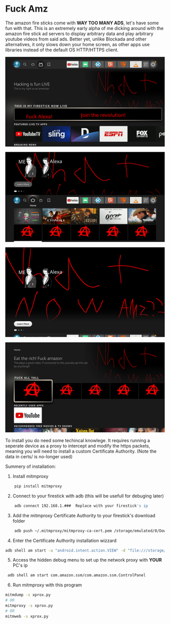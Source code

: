 # Fuck Amz

The amazon fire sticks come with **WAY TOO MANY ADS**, let's have some fun with that. This is an extremely early alpha of me dicking around with the amazon fire stick ad servers to display arbitrary data and play arbitrary youtube videos from said ads.
Better yet, unlike Blockada and other alternatives, it only slows down your home screen, as other apps use libraries instead of the default OS HTTP/HTTPS client.  

![Banner ad](https://raw.githubusercontent.com/HeronErin/FuckAmz/main/screenshots/banner.png)

![Home screen](https://raw.githubusercontent.com/HeronErin/FuckAmz/main/screenshots/default.png)

![Full rotation ad screen](https://raw.githubusercontent.com/HeronErin/FuckAmz/main/screenshots/fullscreen_rotator.png)

![Custom tiles](https://raw.githubusercontent.com/HeronErin/FuckAmz/main/screenshots/tiles.png)


To install you do need some techincal knowlege. It requires running a seperate device as a proxy to intercept and modify the https packets, meaning you will need to install a custom Certificate Authority. (Note the data in certs/ is no-longer used)

Summery of installation:
1. Install mitmproxy
```bash
	pip install mitmproxy
```

2. Connect to your firestick with adb (this will be usefull for debuging later)
```bash
	adb connect 192.168.1.###  Replace with your firestick's ip
```

3. Add the mitmproxy Certificate Authority to your firestick's download folder
```bash
	adb push ~/.mitmproxy/mitmproxy-ca-cert.pem /storage/emulated/0/Download
```

4. Enter the Certificate Authority installation wizzard
```bash
adb shell am start -a "android.intent.action.VIEW" -d "file:///storage/emulated/0/Download/mitmproxy-ca-cert.pem" -t "application/x-x509-ca-cert"
```

5. Access the hidden debug menu to set up the network proxy with **YOUR** PC's ip
```bash
 adb shell am start com.amazon.ssm/com.amazon.ssm.ControlPanel
```

6. Run mitmproxy with this program
```bash
mitmdump -s xprox.py
# OR
mitmproxy -s xprox.py
# OR
mitmweb -s xprox.py
```